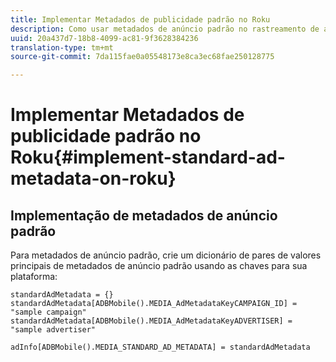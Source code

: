 ```yaml
---
title: Implementar Metadados de publicidade padrão no Roku
description: Como usar metadados de anúncio padrão no rastreamento de anúncio no Roku.
uuid: 20a437d7-18b8-4099-ac81-9f3628384236
translation-type: tm+mt
source-git-commit: 7da115fae0a05548173e8ca3ec68fae250128775

---
```



# Implementar Metadados de publicidade padrão no Roku{#implement-standard-ad-metadata-on-roku}

## Implementação de metadados de anúncio padrão

Para metadados de anúncio padrão, crie um dicionário de pares de valores principais de metadados de anúncio padrão usando as chaves para sua plataforma:

```
standardAdMetadata = {} 
standardAdMetadata[ADBMobile().MEDIA_AdMetadataKeyCAMPAIGN_ID] = "sample campaign" 
standardAdMetadata[ADBMobile().MEDIA_AdMetadataKeyADVERTISER] = "sample advertiser" 

adInfo[ADBMobile().MEDIA_STANDARD_AD_METADATA] = standardAdMetadata 
```

